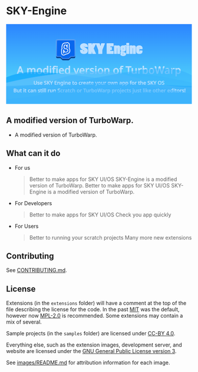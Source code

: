# SKY-Engine

![Tux, SKY Engine Title](/SKYEngineTitle.png)

## **A modified version of TurboWarp.**

*   A modified version of TurboWarp.

## What can it do
*    For us
     > Better to make apps for SKY UI/OS
     > SKY-Engine is a modified version of TurboWarp.
     > Better to make apps for SKY UI/OS
     > SKY-Engine is a modified version of TurboWarp.

*    For Developers
     > Better to make apps for SKY UI/OS
     > Check you app quickly
*    For Users
     > Better to running your scratch projects
     > Many more new extensions

## Contributing

See [CONTRIBUTING.md](CONTRIBUTING.md).

## License

Extensions (in the `extensions` folder) will have a comment at the top of the file describing the license for the code. In the past [MIT](./licenses/MIT.txt) was the default, however now [MPL-2.0](./licenses/MPL-2.0.txt) is recommended. Some extensions may contain a mix of several.

Sample projects (in the `samples` folder) are licensed under [CC-BY 4.0](./licenses/CC-BY-4.0.txt).

Everything else, such as the extension images, development server, and website are licensed under the [GNU General Public License version 3](licenses/GPL-3.0.txt).

See [images/README.md](images/README.md) for attribution information for each image.
